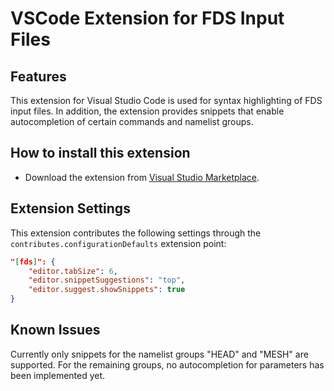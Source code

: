 # VSCode Extension for FDS Input Files
## Features

This extension for Visual Studio Code is used for syntax highlighting of FDS input files. In addition, the extension provides snippets that enable autocompletion of certain commands and namelist groups.

## How to install this extension

* Download the extension from [Visual Studio Marketplace](https://marketplace.visualstudio.com/items?itemName=FDS).

## Extension Settings

This extension contributes the following settings through the `contributes.configurationDefaults` extension point:

```json
"[fds]": {
    "editor.tabSize": 6,
    "editor.snippetSuggestions": "top",
    "editor.suggest.showSnippets": true
}
```

## Known Issues

Currently only snippets for the namelist groups "HEAD" and "MESH" are supported. For the remaining groups, no autocompletion for parameters has been implemented yet.